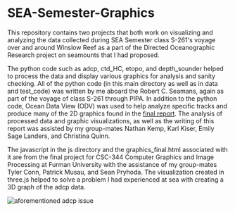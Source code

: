 # SEA-Semester-Graphics

This repository contains two projects that both work on visualizing and analyzing the data collected during SEA Semester class S-261's voyage over and around Winslow Reef as a part of the Directed Oceanographic Research project on seamounts that I had proposed.

The python code such as adcp, ctd_HC, etopo, and depth_sounder helped to process the data and display various graphics for analysis and sanity checking. All of the python code (in this main directory as well as in data and test_code) was written by me aboard the Robert C. Seamans, again as part of the voyage of class S-261 through PIPA. In addition to the python code, Ocean Data View (ODV) was used to help analyze specific tracks and produce many of the 2D graphics found in the [final report](./seamount_effect.pdf). The analysis of processed data and graphic visualizations, as well as the writing of this report was assisted by my group-mates Nathan Kemp, Karl Kiser, Emily Sage Landers, and Christina Quinn.

The javascript in the js directory and the graphics_final.html associated with it are from the final project for CSC-344 Computer Graphics and Image Processing at Furman University with the assistance of my group-mates Tyler Conn, Patrick Musau, and Sean Pryhoda. The visualization created in three.js helped to solve a problem I had experienced at sea with creating a 3D graph of the adcp data.

![aforementioned adcp issue](./adcp_problems.png)
